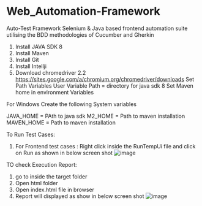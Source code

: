 # Web_Automation-Framework
Auto-Test Framework
Selenium & Java based frontend automation suite utilising the BDD methodologies of Cucumber and Gherkin

1. Install JAVA SDK 8
2. Install Maven
3. Install Git
4. Install Intellji
5. Download chromedriver 2.2 https://sites.google.com/a/chromium.org/chromedriver/downloads
Set Path Variables
User Variable Path = directory for java sdk 8 Set Maven home in environment Variables

For Windows
Create the following System variables

JAVA_HOME = PAth to java sdk
M2_HOME = Path to maven installation
MAVEN_HOME = Path to maven installation

To Run Test Cases:

1. For Frontend test cases : Right click inside the RunTempUi file and click on Run as shown in below screen shot
![image](https://user-images.githubusercontent.com/15245372/209283473-1ba53eb2-4873-4703-a009-ab9d0cf85cfb.png)

TO check Execution Report:
 1. go to inside the target folder 
 2. Open html folder
 3. Open index.html file in browser
 4. Report will displayed as show in below screen shot
![image](https://user-images.githubusercontent.com/15245372/209283930-c5903543-dc08-4fa7-8741-b88861d73b53.png)

